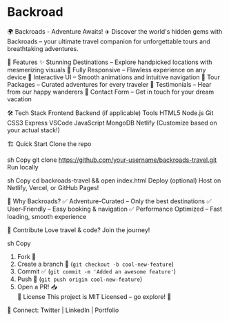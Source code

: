 # Backroad
🌍 Backroads - Adventure Awaits! ✈️
Discover the world's hidden gems with Backroads – your ultimate travel companion for unforgettable tours and breathtaking adventures.

🚀 Features
✨ Stunning Destinations – Explore handpicked locations with mesmerizing visuals
📱 Fully Responsive – Flawless experience on any device
🎯 Interactive UI – Smooth animations and intuitive navigation
📅 Tour Packages – Curated adventures for every traveler
💬 Testimonials – Hear from our happy wanderers
📧 Contact Form – Get in touch for your dream vacation

🛠️ Tech Stack
Frontend	Backend (if applicable)	Tools
HTML5	Node.js	Git
CSS3	Express	VSCode
JavaScript	MongoDB	Netlify
(Customize based on your actual stack!)

🏗 Quick Start
Clone the repo

sh
Copy
git clone https://github.com/your-username/backroads-travel.git
Run locally

sh
Copy
cd backroads-travel && open index.html
Deploy (optional)
Host on Netlify, Vercel, or GitHub Pages!

🌟 Why Backroads?
✅ Adventure-Curated – Only the best destinations
✅ User-Friendly – Easy booking & navigation
✅ Performance Optimized – Fast loading, smooth experience

🤝 Contribute
Love travel & code? Join the journey!

sh
Copy
1. Fork 🍴  
2. Create a branch 🌿 (`git checkout -b cool-new-feature`)  
3. Commit ✅ (`git commit -m 'Added an awesome feature'`)  
4. Push 🚀 (`git push origin cool-new-feature`)  
5. Open a PR! 📥  
📜 License
This project is MIT Licensed – go explore! 🎉



🔗 Connect: Twitter | LinkedIn | Portfolio

